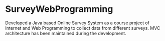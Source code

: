 # SurveyWebProgramming
Developed a Java based Online Survey System as a course project of Internet and Web Programming to collect data from different surveys. MVC architecture has been maintained during the development.
